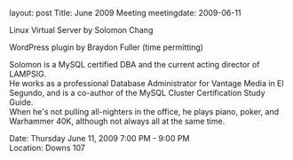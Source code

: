 layout: post
Title: June 2009 Meeting
meetingdate: 2009-06-11

Linux Virtual Server by Solomon Chang                                          
                                                                             
WordPress plugin by Braydon Fuller (time permitting)                           
                                                                             
Solomon is a MySQL certified DBA and the current acting director of LAMPSIG.   
He works as a professional Database Administrator for Vantage Media in El      
Segundo, and is a co-author of the MySQL Cluster Certification Study Guide.    
When he's not pulling all-nighters in the office, he plays piano, poker, and   
Warhammer 40K, although not always all at the same time.                       
                                                                             
Date: Thursday June 11, 2009 7:00 PM - 9:00 PM                                   
Location: Downs 107                                         
